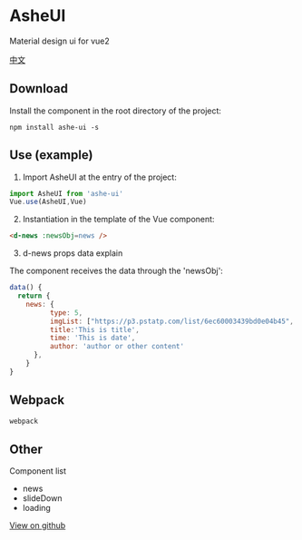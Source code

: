 # AsheUI
Material design ui for vue2

[中文](https://github.com/hjdtl/AsheUI/blob/master/README.cn.md)


## Download
Install the component in the root directory of the project:

```npm
npm install ashe-ui -s
```

## Use (example)
1. Import AsheUI at the entry of the project:

```javascript
import AsheUI from 'ashe-ui'
Vue.use(AsheUI,Vue)
```

2. Instantiation in the template of the Vue component:

```html 
<d-news :newsObj=news />
```

3. d-news props data explain

The component receives the data through the 'newsObj':
```javascript
data() {
  return {
    news: {
          type: 5,
          imgList: ["https://p3.pstatp.com/list/6ec60003439bd0e04b45", "https://p3.pstatp.com/list/6ec60003439bd0e04b45", "https://p3.pstatp.com/list/6ec60003439bd0e04b45"],
          title:'This is title',
          time: 'This is date',
          author: 'author or other content'
      },
    }
}
```

## Webpack
```bash
webpack
```

## Other

Component list

* news
* slideDown
* loading

[View on github](https://github.com/hjdtl/AsheUI)